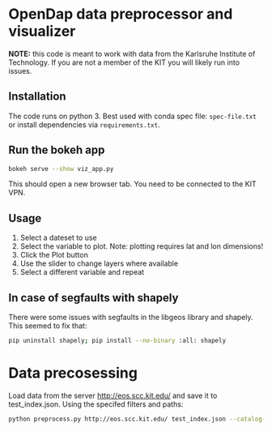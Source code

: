 # OpenDap data preprocessor and visualizer

**NOTE:** this code is meant to work with data from the Karlsruhe Institute of Technology. If you are not a member of the KIT you will likely run into issues.


## Installation

The code runs on python 3. Best used with conda spec file: `spec-file.txt` or install dependencies via `requirements.txt`.

## Run the bokeh app

```bash
bokeh serve --show viz_app.py
```

This should open a new browser tab. You need to be connected to the KIT VPN.

## Usage

1. Select a dateset to use
2. Select the variable to plot. Note: plotting requires lat and lon dimensions!
3. Click the Plot button
4. Use the slider to change layers where available 
5. Select a different variable and repeat


## In case of segfaults with shapely

There were some issues with segfaults in the libgeos library and shapely.
This seemed to fix that:

```bash
pip uninstall shapely; pip install --no-binary :all: shapely

```


# Data precosessing
Load data from the server http://eos.scc.kit.edu/ and save it to test_index.json. Using the specifed filters and paths:

```bash
python preprocess.py http://eos.scc.kit.edu/ test_index.json --catalog-folder=thredds/catalog/ --base-folder=polstracc0new/ --catalog-include=201603220 --dataset-include=grid_reg_DOM01_ML_00 --local-cache-dir=.cache_test --modify-timestamp=excel

```
